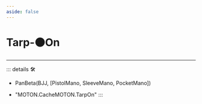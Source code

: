 ```yaml
---
aside: false
---
```

# Tarp-🟠<motor>On</motor>

---

<!-- =================================================== -->
<!-- =================================================== -->
<!-- =================================================== -->
<!-- =================================================== -->
<!-- =================================================== -->
::: details 🛠

- PanBeta(BJJ, [PistolMano, SleeveMano, PocketMano])

- "MOTON.CacheMOTON.TarpOn"
:::
